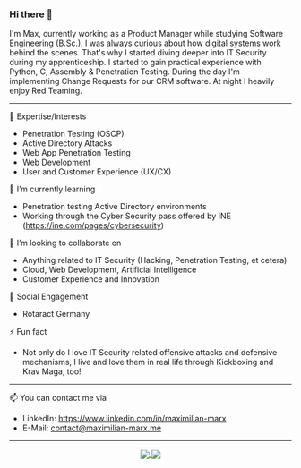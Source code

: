 ### Hi there 👋

I'm Max, currently working as a Product Manager while studying Software Engineering (B.Sc.). I was always curious about how digital systems work behind the scenes. That's why I started diving deeper into IT Security during my apprenticeship. I started to gain practical experience with Python, C, Assembly & Penetration Testing.
During the day I'm implementing Change Requests for our CRM software. At night I heavily enjoy Red Teaming.

---

🚀 Expertise/Interests
- Penetration Testing (OSCP)
- Active Directory Attacks
- Web App Penetration Testing
- Web Development
- User and Customer Experience (UX/CX)


🌱 I’m currently learning
- Penetration testing Active Directory environments
- Working through the Cyber Security pass offered by INE (https://ine.com/pages/cybersecurity)

👯 I’m looking to collaborate on
- Anything related to IT Security (Hacking, Penetration Testing, et cetera)
- Cloud, Web Development, Artificial Intelligence
- Customer Experience and Innovation

🤝 Social Engagement
- Rotaract Germany

⚡ Fun fact
- Not only do I love IT Security related offensive attacks and defensive mechanisms, I live and love them in real life through Kickboxing and Krav Maga, too!

---

📫 You can contact me via
- LinkedIn: https://www.linkedin.com/in/maximilian-marx
- E-Mail: contact@maximilian-marx.me

---

<p align="center">

<a href="https://github.com/maximilianmarx/maximilianmarx">
  <img align="center" src="https://github-readme-stats.vercel.app/api?username=maximilianmarx&include_all_commits=true&custom_title=Max+GitHub+Stats&hide=contribs&show_icons=true&line_height=32&count_private=true&theme=calm" />
</a>

<a href="https://github.com/maximilianmarx/maximilianmarx">
  <img align="center" src="https://github-readme-stats.vercel.app/api/top-langs/?username=maximilianmarx&hide_title=false&exclude_repo=maximilianmarx.github.io&langs_count=3&layout=default&hide_border=false&theme=calm" />
</a>

</p>
